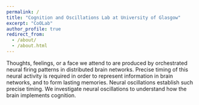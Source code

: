 ```yaml
---
permalink: /
title: "Cognition and Oscillations Lab at University of Glasgow"
excerpt: "CoOLab"
author_profile: true
redirect_from: 
  - /about/
  - /about.html
---
```

Thoughts, feelings, or a face we attend to are produced by orchestrated neural firing patterns in distributed brain networks. Precise timing of this neural activity is required in order to represent information in brain networks, and to form lasting memories. Neural oscillations establish such precise timing. We investigate neural oscillations to understand how the brain implements cognition. 
